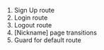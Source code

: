 1. Sign Up route
2. Login route
3. Logout route
4. [Nickname] page transitions
5. Guard for default route
